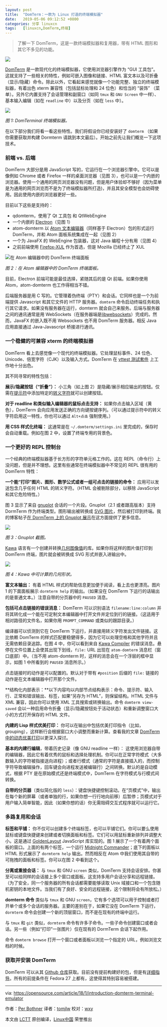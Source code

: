```yaml
---
layout: post
title:	"DomTerm：一款为 Linux 打造的终端模拟器"
date:	2019-05-06 09:12:52 +0800 
categories:	分享 linuxcn 
tags:	[linuxcn,DomTerm,终端]
---
```




> 
> 了解一下 DomTerm，这是一款终端模拟器和复用器，带有 HTML 图形和其它不多见的功能。
> 
> 
> 


![](/Asserts/Images//attachment/album/201905/06/091241woh9200d9hidyl33.jpg)


[DomTerm](http://domterm.org/) 是一款现代化的终端模拟器，它使用浏览器引擎作为 “GUI 工具包”。这就支持了一些相关的特性，例如可嵌入图像和链接、HTML 富文本以及可折叠（显示/隐藏）命令。除此以外，它看起来感觉就像一个功能完整、独立的终端模拟器，有着出色 xterm 兼容性（包括鼠标处理和 24 位色）和恰当的 “装饰” （菜单）。另外它内置支持了会话管理和副窗口（如同 `tmux` 和 `GNU Screen` 中一样）、基本输入编辑（如在 `readline` 中）以及分页（如在 `less` 中）。


![](/Asserts/Images//attachment/album/201905/06/091255jm85txz24tm6ub55.png)


*图 1: DomTerminal 终端模拟器。*


在以下部分我们将看一看这些特性。我们将假设你已经安装好了 `domterm` （如果你需要获取并构建 Dormterm 请跳到本文最后）。开始之前先让我们概览一下这项技术。


### 前端 vs. 后端


DomTerm 大部分是用 JavaScript 写的，它运行在一个浏览器引擎中。它可以是像例如 Chrome 或者 Firefox 一样的桌面浏览器（见图 3），也可以是一个内嵌的浏览器。使用一个通用的网页浏览器没有问题，但是用户体验却不够好（因为菜单是为通用的网页浏览而不是为了终端模拟器所打造)，并且其安全模型也会妨碍使用。因此使用内嵌的浏览器更好一些。


目前以下这些是支持的：


* qdomterm，使用了 Qt 工具包 和 QtWebEngine
* 一个内嵌的 [Electron](https://electronjs.org/)（见图 1）
* atom-domterm 以 [Atom 文本编辑器](https://atom.io/)（同样基于 Electron）包的形式运行 DomTerm，并和 Atom 面板系统集成在一起（见图 2）
* 一个为 JavaFX 的 WebEngine 包装器，这对 Java 编程十分有用（见图 4）
* 之前前端使用 [Firefox-XUL](https://en.wikipedia.org/wiki/XUL) 作为首选，但是 Mozilla 已经终止了 XUL


![在 Atom 编辑器中的 DomTerm 终端面板](/Asserts/Images//attachment/album/201905/06/091255hortir41xnxitnrr.png "DomTerm terminal panes in Atom editor")


*图 2：在 Atom 编辑器中的 DomTerm 终端面板。*


目前，Electron 前端可能是最佳选择，紧随其后的是 Qt 前端。如果你使用 Atom，atom-domterm 也工作得相当不错。


后端服务器是用 C 写的。它管理着伪终端（PTY）和会话。它同样也是一个为前端提供 Javascript 和其它文件的 HTTP 服务器。`domterm` 命令启动终端任务和执行其它请求。如果没有服务器在运行，domterm 就会自己来服务。后端与服务器之间的通讯通常是用 WebSockets（在服务器端是[libwebsockets](https://libwebsockets.org/)）完成的。然而，JavaFX 的嵌入既不用 Websockets 也不用 DomTerm 服务器。相反 Java 应用直接通过 Java-Javascript 桥接进行通讯。


### 一个稳健的可兼容 xterm 的终端模拟器


DomTerm 看上去感觉像一个现代的终端模拟器。它处理鼠标事件、24 位色、Unicode、倍宽字符（CJK）以及输入方式。DomTerm 在 [vttest 测试套件](http://invisible-island.net/vttest/) 上工作地十分出色。


其不同寻常的特性包括：


**展示/隐藏按钮（“折叠”）：** 小三角（如上图 2）是隐藏/展示相应输出的按钮。仅需在[提示符](http://domterm.org/Shell-prompts.html)中添加特定的[转义字符](http://domterm.org/Wire-byte-protocol.html)就可以创建按钮。


**对于 readline 和类似输入编辑器的鼠标点击支持：** 如果你点击输入区域（黄色），DomTerm 会向应用发送正确的方向键按键序列。（可以通过提示符中的转义字符启用这一特性，你也可以通过 `Alt+点击` 强制使用。）


**用 CSS 样式化终端：** 这通常是在 `~/.domterm/settings.ini` 里完成的，保存时会自动重载。例如在图 2 中，设置了终端专用的背景色。


### 一个更好的 REPL 控制台


一个经典的终端模拟器基于长方形的字符单元格工作的。这在 REPL（命令行）上没问题，但是并不理想。这里有些通常在终端模拟器中不常见的 REPL 很有用的 DomTerm 特性：


**一个能“打印”图片、图形、数学公式或者一组可点击的链接的命令：** 应用可以发送包含几乎任何 HTML 的转义字符。（HTML 会被剔除部分，以移除 JavaScript 和其它危险特性。）


图 3 显示了来自 [gnuplot](http://www.gnuplot.info/) 会话的一个片段。Gnuplot（2.1 或者跟高版本）支持 DormTerm 作为终端类型。图形输出被转换成 [SVG 图片](https://developer.mozilla.org/en-US/docs/Web/SVG)，然后被打印到终端。我的博客帖子[在 DormTerm 上的 Gnuplot 展示](http://per.bothner.com/blog/2016/gnuplot-in-domterm/)在这方面提供了更多信息。


![](/Asserts/Images//attachment/album/201905/06/091256tvjiydbevc5mwir7.png)


*图 3：Gnuplot 截图。*


[Kawa](https://www.gnu.org/software/kawa/) 语言有一个创建并转换[几何图像值](https://www.gnu.org/software/kawa/Composable-pictures.html)的库。如果你将这样的图片值打印到 DomTerm 终端，图片就会被转换成 SVG 形式并嵌入进输出中。


![](/Asserts/Images//attachment/album/201905/06/091256g9sv5wtlvlwvbqpi.png)


*图 4：Kawa 中可计算的几何形状。*


**富文本输出：** 有着 HTML 样式的帮助信息更加便于阅读，看上去也更漂亮。图片 1 的下面面板展示 `dormterm help` 的输出。（如果没在 DomTerm 下运行的话输出的是普通文本。）注意自带的分页器中的 `PAUSED` 消息。


**包括可点击链接的错误消息：** DomTerm 可以识别语法 `filename:line:column` 并将其转化成一个能在可定制文本编辑器中打开文件并定位到行的链接。（这适用于相对路径的文件名，如果你用 `PROMPT_COMMAND` 或类似的跟踪目录。）


编译器可以侦测到它在 DomTerm 下运行，并直接用转义字符发出文件链接。这比依赖 DomTerm 的样式匹配要稳健得多，因为它可以处理空格和其他字符并且无需依赖目录追踪。在图 4 中，你可以看到来自 [Kawa Compiler](https://www.gnu.org/software/kawa/) 的错误消息。悬停在文件位置上会使其出现下划线，`file:` URL 出现在 `atom-domterm` 消息栏（窗口底部）中。（当不用 atom-domterm 时，这样的消息会在一个浮层的框中显示，如图 1 中所看到的 `PAUSED` 消息所示。）


点击链接时的动作是可以配置的。默认对于带有 `#position` 后缀的 `file:` 链接的动作是在文本编辑器中打开那个文件。


**结构化内部表示：**以下内容均以内部节点结构表示：命令、提示符、输入行、正常和错误输出、标签，如果“另存为 HTML”，则保留结构。HTML 文件与 XML 兼容，因此你可以使用 XML 工具搜索或转换输出。命令 `domterm view-saved` 会以一种启用命令折叠（显示/隐藏按钮处于活动状态）和重新调整窗口大小的方式打开保存的 HTML 文件。


**内建的 Lisp 样式优美打印：** 你可以在输出中包括优美打印指令（比如，grouping），这样断行会根据窗口大小调整而重新计算。查看我的文章 [DomTerm 中的动态优美打印](http://per.bothner.com/blog/2017/dynamic-prettyprinting/)以更深入探讨。


**基本的内建行编辑**，带着历史记录（像 GNU readline 一样）： 这使用浏览器自带的编辑器，因此它有着优秀的鼠标和选择处理机制。你可以在正常字符模式（大多数输入的字符被指接送向进程）；或者行模式（通常的字符是直接插入的，而控制字符导致编辑操作，回车键会向进程发送被编辑行）之间转换。默认的是自动模式，根据 PTY 是在原始模式还是终端模式中，DomTerm 在字符模式与行模式间转换。


**自带的分页器**（类似简化版的 `less`）：键盘快捷键控制滚动。在“页模式”中，输出在每个新的屏幕（或者单独的行，如果你想一行行地向前移）后暂停；页模式对于用户输入简单智能，因此（如果你想的话）你无需阻碍交互式程序就可以运行它。


### 多路复用和会话


**标签和平铺：** 你不仅可以创建多个终端标签，也可以平铺它们。你可以要么使用鼠标或键盘快捷键来创建或者切换面板和标签。它们可以用鼠标重新排列并调整大小。这是通过 [GoldenLayout](https://golden-layout.com/) JavaScript 库实现的。图 1 展示了一个有着两个面板的窗口。上面的有两个标签，一个运行 [Midnight Commander](https://midnight-commander.org/)；底下的面板以 HTML 形式展示了 `dormterm help` 输出。然而相反在 Atom 中我们使用其自带的可拖拽的面板和标签。你可以在图 2 中看到这个。


**分离或重接会话：** 与 `tmux` 和 GNU `screen` 类似，DomTerm 支持会话安排。你甚至可以给同样的会话接上多个窗口或面板。这支持多用户会话分享和远程链接。（为了安全，同一个服务器的所有会话都需要能够读取 Unix 域接口和一个包含随机密钥的本地文件。当我们有了良好、安全的远程链接，这个限制将会有所放松。）


**domterm 命令** 类似与 `tmux` 和 GNU `screen`，它有多个选项可以用于控制或者打开单个或多个会话的服务器。主要的差别在于，如果它没在 DomTerm 下运行，`dormterm` 命令会创建一个新的顶层窗口，而不是在现有的终端中运行。


与 `tmux` 和 `git` 类似，`dormterm` 命令有许多子命令。一些子命令创建窗口或者会话。另一些（例如“打印”一张图片）仅在现有的 DormTerm 会话下起作用。


命令 `domterm browse` 打开一个窗口或者面板以浏览一个指定的 URL，例如浏览文档的时候。


### 获取并安装 DomTerm


DomTerm 可以从其 [Github 仓库](https://github.com/PerBothner/DomTerm)获取。目前没有提前构建好的包，但是有[详细指导](http://domterm.org/Downloading-and-building.html)。所有的前提条件在 Fedora 27 上都有，这使得其特别容易被搭建。




---


via: <https://opensource.com/article/18/1/introduction-domterm-terminal-emulator>


作者：[Per Bothner](https://opensource.com/users/perbothner) 译者：[tomjlw](https://github.com/tomjlw) 校对：[wxy](https://github.com/wxy)


本文由 [LCTT](https://github.com/LCTT/TranslateProject) 原创编译，[Linux中国](https://linux.cn/) 荣誉推出
